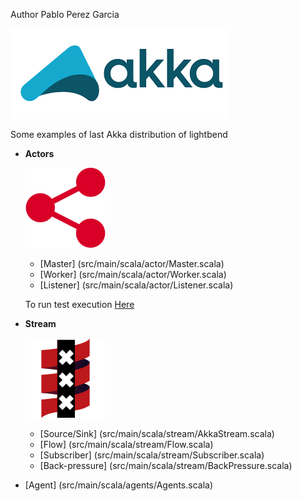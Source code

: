 Author  Pablo Perez Garcia

![My image](src/main/resources/img/akka.png)


Some examples of last Akka distribution of lightbend


* **Actors**

    ![My image](src/main/resources/img/akkaActor.png)
    * [Master] (src/main/scala/actor/Master.scala)
    * [Worker] (src/main/scala/actor/Worker.scala)
    * [Listener] (src/main/scala/actor/Listener.scala)

    To run test execution [Here](src/main/scala/Runner.scala)

* **Stream**

    ![My image](src/main/resources/img/stream.png)
    * [Source/Sink] (src/main/scala/stream/AkkaStream.scala)
    * [Flow] (src/main/scala/stream/Flow.scala)
    * [Subscriber] (src/main/scala/stream/Subscriber.scala)
    * [Back-pressure] (src/main/scala/stream/BackPressure.scala)

* [Agent] (src/main/scala/agents/Agents.scala)


